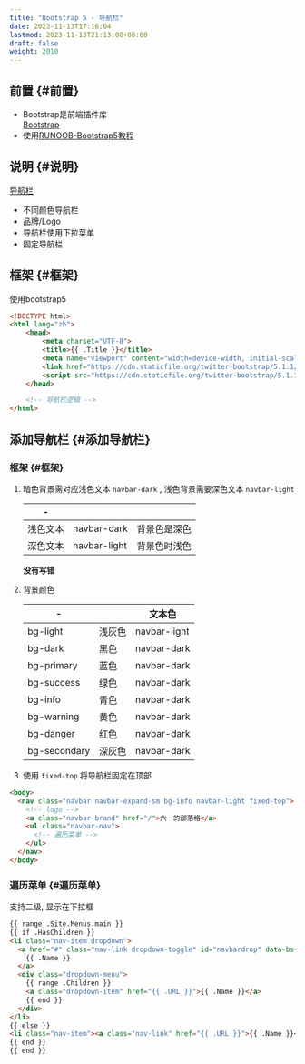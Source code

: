 ```yaml
---
title: "Bootstrap 5 - 导航栏"
date: 2023-11-13T17:16:04
lastmod: 2023-11-13T21:13:08+08:00
draft: false
weight: 2010
---
```


## 前置 {#前置}

-   Bootstrap是前端插件库 <br/>
    [Bootstrap](https://getbootstrap.com/) <br/>
-   使用[RUNOOB-Bootstrap5教程](https://www.runoob.com/bootstrap5/bootstrap5-tutorial.html) <br/>


## 说明 {#说明}

[导航栏](https://www.runoob.com/bootstrap5/bootstrap5-navbar.html) <br/>

-   不同颜色导航栏 <br/>
-   品牌/Logo <br/>
-   导航栏使用下拉菜单 <br/>
-   固定导航栏 <br/>


## 框架 {#框架}

使用bootstrap5 <br/>

```html
<!DOCTYPE html>
<html lang="zh">
    <head>
        <meta charset="UTF-8">
        <title>{{ .Title }}</title>
        <meta name="viewport" content="width=device-width, initial-scale=1">
        <link href="https://cdn.staticfile.org/twitter-bootstrap/5.1.1/css/bootstrap.min.css" rel="stylesheet">
        <script src="https://cdn.staticfile.org/twitter-bootstrap/5.1.1/js/bootstrap.bundle.min.js"></script>
    </head>

    <!-- 导航栏逻辑 -->
</html>
```


## 添加导航栏 {#添加导航栏}


### 框架 {#框架}

1.  暗色背景需对应浅色文本 `navbar-dark` , 浅色背景需要深色文本 `navbar-light` <br/>
    
    | -    |              |        |
    |------|--------------|--------|
    | 浅色文本 | navbar-dark  | 背景色是深色 |
    | 深色文本 | navbar-light | 背景色时浅色 |
    
    **没有写错** <br/>
2.  背景颜色 <br/>
    
    | -            |     | 文本色       |
    |--------------|-----|-----------|
    | bg-light     | 浅灰色 | navbar-light |
    | bg-dark      | 黑色 | navbar-dark  |
    | bg-primary   | 蓝色 | navbar-dark  |
    | bg-success   | 绿色 | navbar-dark  |
    | bg-info      | 青色 | navbar-dark  |
    | bg-warning   | 黄色 | navbar-dark  |
    | bg-danger    | 红色 | navbar-dark  |
    | bg-secondary | 深灰色 | navbar-dark  |
3.  使用 `fixed-top` 将导航栏固定在顶部 <br/>

<!--listend-->

```html
<body>
  <nav class="navbar navbar-expand-sm bg-info navbar-light fixed-top">
    <!-- logo -->
    <a class="navbar-brand" href="/">六一的部落格</a>
    <ul class="navbar-nav">
      <!-- 遍历菜单 -->
    </ul>
  </nav>
</body>
```


### 遍历菜单 {#遍历菜单}

支持二级, 显示在下拉框 <br/>

```html
{{ range .Site.Menus.main }} 
{{ if .HasChildren }}
<li class="nav-item dropdown">
  <a href="#" class="nav-link dropdown-toggle" id="navbardrop" data-bs-toggle="dropdown">
    {{ .Name }}
  </a>    
  <div class="dropdown-menu">
    {{ range .Children }}
    <a class="dropdown-item" href="{{ .URL }}">{{ .Name }}</a>
    {{ end }}
  </div>
</li>    
{{ else }}
<li class="nav-item"><a class="nav-link" href="{{ .URL }}">{{ .Name }}</a></li>
{{ end }} 
{{ end }}
```

